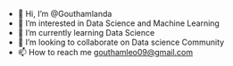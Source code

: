 - 👋 Hi, I’m @Gouthamlanda
- 👀 I’m interested in Data Science and Machine Learning
- 🌱 I’m currently learning Data Science
- 💞️ I’m looking to collaborate on  Data science Community
- 📫 How to reach me gouthamleo09@gmail.com
